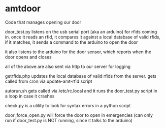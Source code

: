 amtdoor
=======

Code that manages opening our door

door_test.py listens on the usb serial port (aka an arduino) for rfids coming in. 
once it reads an rfid, it compares it against a local database of valid rfids, if it matches,
it sends a command to the arduino to open the door

it also listens to the arduino for the door sensor, which reports when the door opens and closes

all of the above are also sent via http to our server for logging


getrfids.php updates the local database of valid rfids from the server. gets called from cron via update-amt-rfid script


autorun.sh gets called via /etc/rc.local and it runs the door_test.py script in a loop in case it crashes


check.py is a utility to look for syntax errors in a python script


door_force_open.py will force the door to open in emergencies 
(can only run if door_test.py is NOT running, since it talks to the arduino)


